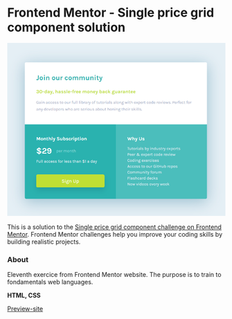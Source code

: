 # Frontend Mentor - Single price grid component solution

![Design preview for the Single price grid component coding challenge](./design/render.png)

This is a solution to the [Single price grid component challenge on Frontend Mentor](https://www.frontendmentor.io/challenges/single-price-grid-component-5ce41129d0ff452fec5abbbc). Frontend Mentor challenges help you improve your coding skills by building realistic projects. 

### About

Eleventh exercice from Frontend Mentor website. The purpose is to train to fondamentals web languages.

**HTML, CSS**

[Preview-site](https://florianjourde.github.io/Frontend-Mentor-11-Single-price-grid-component)
